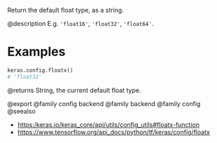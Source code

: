 Return the default float type, as a string.

@description
E.g. `'float16'`, `'float32'`, `'float64'`.

# Examples
```python
keras.config.floatx()
# 'float32'
```

@returns
String, the current default float type.

@export
@family config backend
@family backend
@family config
@seealso
+ <https:/keras.io/keras_core/api/utils/config_utils#floatx-function>
+ <https://www.tensorflow.org/api_docs/python/tf/keras/config/floatx>
